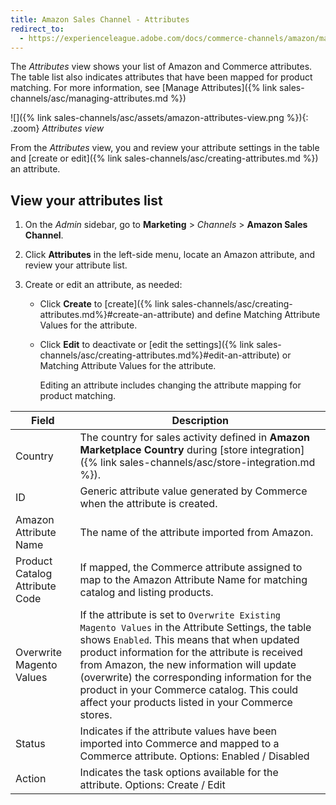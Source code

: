 ```yaml
---
title: Amazon Sales Channel - Attributes
redirect_to:
  - https://experienceleague.adobe.com/docs/commerce-channels/amazon/manage/attributes/attributes-view.html
---
```


The _Attributes_ view shows your list of Amazon and Commerce attributes. The table list also indicates attributes that have been mapped for product matching. For more information, see [Manage Attributes]({% link sales-channels/asc/managing-attributes.md %})

![]({% link sales-channels/asc/assets/amazon-attributes-view.png %}){: .zoom}
_Attributes view_

From the _Attributes_ view, you and review your attribute settings in the table and [create or edit]({% link sales-channels/asc/creating-attributes.md %}) an attribute.

## View your attributes list

1. On the _Admin_ sidebar, go to **Marketing** > _Channels_ > **Amazon Sales Channel**.

1. Click **Attributes** in the left-side menu, locate an Amazon attribute, and review your attribute list.

1. Create or edit an attribute, as needed:

   - Click **Create** to [create]({% link sales-channels/asc/creating-attributes.md%}#create-an-attribute) and define Matching Attribute Values for the attribute.

   - Click **Edit** to deactivate or [edit the settings]({% link sales-channels/asc/creating-attributes.md%}#edit-an-attribute) or Matching Attribute Values for the attribute.

      Editing an attribute includes changing the attribute mapping for product matching.

|Field|Description|
|--- |--- |
|Country|The country for sales activity defined in  **Amazon Marketplace Country** during [store integration]({% link sales-channels/asc/store-integration.md %}).|
|ID|Generic attribute value generated by Commerce when the attribute is created.|
|Amazon Attribute Name|The name of the attribute imported from Amazon.|
|Product Catalog Attribute Code|If mapped, the Commerce attribute assigned to map to the Amazon Attribute Name for matching catalog and listing products.|
|Overwrite Magento Values|If the attribute is set to `Overwrite Existing Magento Values` in the Attribute Settings, the table shows `Enabled`. This means that when updated product information for the attribute is received from Amazon, the new information will update (overwrite) the corresponding information for the product in your Commerce catalog. This could affect your products listed in your Commerce stores.|
|Status|Indicates if the attribute values have been imported into Commerce and mapped to a Commerce attribute. Options: Enabled / Disabled|
|Action|Indicates the task options available for the attribute. Options: Create / Edit|
